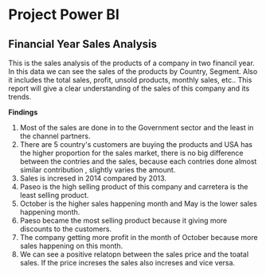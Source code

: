 # Project Power BI

## Financial Year Sales Analysis
This is the sales analysis of the products of a company in two financil year. In this data we can see the sales of the products by Country, Segment. Also it includes the total sales, profit, unsold products, monthly sales, etc.. This report will give a clear understanding of the sales of this company and its trends.

**Findings**
1. Most of the sales are done in to the Government sector and the least in the channel partners.
2. There are 5 country's customers are buying the products and USA has the higher proportion for the sales market, there is no big difference between the contries and the sales, because each contries done almost similar contribution , slightly varies the amount.
3. Sales is incresed in 2014 compared by 2013.
4. Paseo is the high selling product of this company and carretera is the least selling product.
5. October is the higher sales happening month and May is the lower sales happening month.
6. Paeso became the most selling product because it giving more discounts to the customers.
7. The company getting more profit in the month of October because more sales happening on this month.
8. We can see a positive relatopn between the sales price and the toatal sales. If the price increses the sales also increses and vice versa.
